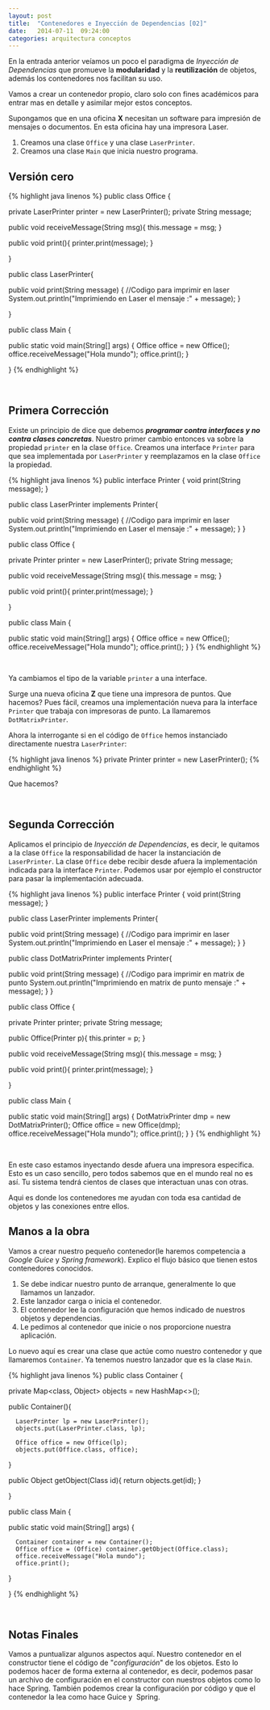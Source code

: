 ```yaml
---
layout: post
title:  "Contenedores e Inyección de Dependencias [02]"
date:   2014-07-11  09:24:00
categories: arquitectura conceptos
---
```


En la entrada anterior veíamos un poco el paradigma de _Inyección de Dependencias_ que promueve la **modularidad** y la **reutilización** de objetos, además los contenedores nos facilitan su uso. 

Vamos a crear un contenedor propio, claro solo con fines académicos para entrar mas en detalle y asimilar mejor estos conceptos.

Supongamos que en una oficina **X** necesitan un software para impresión de mensajes o documentos. En esta oficina hay una impresora Laser.

1.  Creamos una clase `Office` y una clase `LaserPrinter`.
2.  Creamos una clase `Main` que inicia nuestro programa.

## Versión cero

{% highlight java linenos %}
public class Office {

   private LaserPrinter printer = new LaserPrinter();
   private String message;

   public void receiveMessage(String msg){
      this.message = msg;
   }

   public void print(){
      printer.print(message);
   }

}

public class LaserPrinter{

   public void print(String message) {
      //Codigo para imprimir en laser
      System.out.println("Imprimiendo en Laser el mensaje :" + message);
   }

}

public class Main {

   public static void main(String[] args) {
      Office office = new Office();
      office.receiveMessage("Hola mundo");
      office.print();
   }

}
{% endhighlight %}

&nbsp;

## Primera Corrección

Existe un principio de dice que debemos **_programar contra interfaces y no contra clases concretas_**. Nuestro primer cambio entonces va sobre la propiedad `printer` en la clase `Office`.
Creamos una interface `Printer` para que sea implementada por `LaserPrinter` y reemplazamos en la clase `Office` la propiedad.

{% highlight java linenos %}
public interface Printer {
   void print(String message);
}

public class LaserPrinter implements Printer{

   public void print(String message) {
      //Codigo para imprimir en laser
      System.out.println("Imprimiendo en Laser el mensaje :" + message);
   }
}

public class Office {

   private Printer printer = new LaserPrinter();
   private String message;

   public void receiveMessage(String msg){
      this.message = msg;
   }

   public void print(){
      printer.print(message);
   }

}

public class Main {

   public static void main(String[] args) {
      Office office = new Office();
      office.receiveMessage("Hola mundo");
      office.print();
   }
}
{% endhighlight %}

&nbsp;

Ya cambiamos el tipo de la variable `printer` a una interface.

Surge una nueva oficina **Z** que tiene una impresora de puntos. Que hacemos? Pues fácil, creamos una implementación nueva para la interface `Printer` que trabaja con impresoras de punto. La llamaremos `DotMatrixPrinter`.

Ahora la interrogante si en el código de `Office` hemos instanciado directamente nuestra `LaserPrinter`:

{% highlight java linenos %}
private Printer printer = new LaserPrinter();
{% endhighlight %}

Que hacemos?

&nbsp;

## Segunda Corrección

Aplicamos el principio de _Inyección de Dependencias_, es decir, le quitamos a la clase `Office` la responsabilidad de hacer la instanciación de `LaserPrinter`. La clase `Office` debe recibir desde afuera la implementación indicada para la interface `Printer`. Podemos usar por ejemplo el constructor para pasar la implementación adecuada.

{% highlight java linenos %}
public interface Printer {
   void print(String message);
}

public class LaserPrinter implements Printer{

   public void print(String message) {
      //Codigo para imprimir en laser
      System.out.println("Imprimiendo en Laser el mensaje :" + message);
   }
}

public class DotMatrixPrinter implements Printer{

   public void print(String message) {
      //Codigo para imprimir en matrix de punto
      System.out.println("Imprimiendo en matrix de punto mensaje :" + message);
   }
}

public class Office {

   private Printer printer;
   private String message;

   public Office(Printer p){
      this.printer = p;
   }

   public void receiveMessage(String msg){
      this.message = msg;
   }

   public void print(){
      printer.print(message);
   }

}

public class Main {

   public static void main(String[] args) {
      DotMatrixPrinter dmp = new DotMatrixPrinter();
      Office office = new Office(dmp);
      office.receiveMessage("Hola mundo");
      office.print();
   }
}
{% endhighlight %}

&nbsp;

En este caso estamos inyectando desde afuera una impresora especifica. Esto es un caso sencillo, pero todos sabemos que en el mundo real no es así. Tu sistema tendrá cientos de clases que interactuan unas con otras.

Aqui es donde los contenedores me ayudan con toda esa cantidad de objetos y las conexiones entre ellos.

## Manos a la obra

Vamos a crear nuestro pequeño contenedor(le haremos competencia a _Google Guice_ y _Spring framework_). Explico el flujo básico que tienen estos contenedores conocidos.

1.  Se debe indicar nuestro punto de arranque, generalmente lo que llamamos un lanzador.
2.  Este lanzador carga o inicia el contenedor.
3.  El contenedor lee la configuración que hemos indicado de nuestros objetos y dependencias.
4.  Le pedimos al contenedor que inicie o nos proporcione nuestra aplicación.

Lo nuevo aquí es crear una clase que actúe como nuestro contenedor y que llamaremos `Container`. Ya tenemos nuestro lanzador que es la clase `Main`.

{% highlight java linenos %}
public class Container {

   private Map<class, Object> objects = new HashMap<>();

   public Container(){

      LaserPrinter lp = new LaserPrinter();
      objects.put(LaserPrinter.class, lp);

      Office office = new Office(lp);
      objects.put(Office.class, office);

   }

   public Object getObject(Class id){
      return objects.get(id);
   }

}

public class Main {

   public static void main(String[] args) {

      Container container = new Container();
      Office office = (Office) container.getObject(Office.class);
      office.receiveMessage("Hola mundo");
      office.print();
   }

}
{% endhighlight %}

&nbsp;

## Notas Finales

Vamos a puntualizar algunos aspectos aquí. Nuestro contenedor en el constructor tiene el código de "_configuración_" de los objetos. Esto lo podemos hacer de forma externa al contenedor, es decir, podemos pasar un archivo de configuración en el constructor con nuestros objetos como lo hace Spring. También podemos crear la configuración por código y que el contenedor la lea como hace Guice y  Spring.